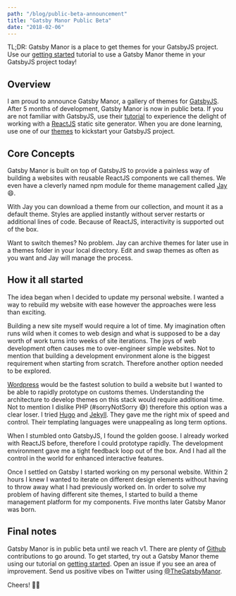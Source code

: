 ```yaml
---
path: "/blog/public-beta-announcement"
title: "Gatsby Manor Public Beta"
date: "2018-02-06"
---
```


TL;DR: Gatsby Manor is a place to get themes for your GatsbyJS
project. Use our [getting started](/docs/quick-start/getting-started)
tutorial to use a Gatsby Manor theme in your GatsbyJS project today!

## Overview
I am proud to announce Gatsby Manor, a gallery of themes for [GatsbyJS](https://www.gatsbyjs.org/).
After 5 months of development, Gatsby Manor is now in public beta. If you are not
familiar with GatsbyJS, use their [tutorial](https://www.gatsbyjs.org/tutorial/)
to experience the delight of working with a [ReactJS](https://reactjs.org/)
static site generator. When you are done learning, use one of
our [themes](/themes) to kickstart your GatsbyJS project.

## Core Concepts
Gatsby Manor is built on top of GatsbyJS to provide a painless way of building
a websites with reusable ReactJS components we call themes. We even have a
cleverly named npm module for theme management called [Jay](https://github.com/gatsbymanor/gatsby-jay)
😄.

With Jay you can download a theme from our collection, and mount it as a
default theme. Styles are applied instantly without server restarts or
additional lines of code. Because of ReactJS, interactivity is supported out
of the box.

Want to switch themes? No problem. Jay can archive themes for later use in
a themes folder in your local directory. Edit and swap themes as often as you
want and Jay will manage the process.

## How it all started
The idea began when I decided to update my personal website. I wanted a way
to rebuild my website with ease however the approaches were less than
exciting.

Building a new site myself would require a lot of time. My imagination often
runs wild when it comes to web design and what is supposed to be a day worth
of work turns into weeks of site iterations. The joys of web development often
causes me to over-engineer simple websites. Not to mention that building a development environment
alone is the biggest requirement when starting from scratch. Therefore another option
needed to be explored.

[Wordpress](https://wordpress.org/) would be the fastest solution to build a website but I wanted to be
able to rapidly prototype on customs themes. Understanding the
architecture to develop themes on this stack would require additional time. Not to
mention I dislike PHP (#sorryNotSorry 😅) therefore this option was a clear loser.
I tried [Hugo](https://gohugo.io/) and [Jekyll](https://jekyllrb.com/). They gave me the right mix of speed and control. Their
templating languages were unappealing as long term options.

When I stumbled onto GatsbyJS, I found the golden goose. I already worked
with ReactJS before, therefore I could prototype rapidly. The development
environment gave me a tight feedback loop out of the box. And I had all the
control in the world for enhanced interactive features.

Once I settled on Gatsby I started working on my personal website.
Within 2 hours I knew I wanted to iterate on different design elements
without having to throw away what I had previously worked on.
In order to solve my problem of having different site themes, I started to
build a theme management platform for my components. Five months later Gatsby
Manor was born.

## Final notes
Gatsby Manor is in public beta until we reach v1. There are plenty of
[Github]() contributions to go around. To get started, try out a Gatsby Manor theme using
our tutorial on [getting started](/docs/quick-start/getting-started). Open
an issue if you see an area of improvement. Send us positive vibes on Twitter
using [@TheGatsbyManor](https://twitter.com/TheGatsbyManor).

Cheers! 🎉🎊
